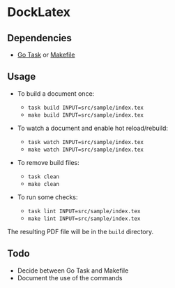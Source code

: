 # DockLatex

## Dependencies

* [Go Task][http go task] or [Makefile][http makefile]

## Usage

* To build a document once:
  * `task build INPUT=src/sample/index.tex`
  * `make build INPUT=src/sample/index.tex`

* To watch a document and enable hot reload/rebuild:
  * `task watch INPUT=src/sample/index.tex`
  * `make watch INPUT=src/sample/index.tex`

* To remove build files:
  * `task clean`
  * `make clean`

* To run some checks:
  * `task lint INPUT=src/sample/index.tex`
  * `make lint INPUT=src/sample/index.tex`

The resulting PDF file will be in the `build` directory.

## Todo

* Decide between Go Task and Makefile
* Document the use of the commands

[http go task]: https://taskfile.dev
[http makefile]: https://www.gnu.org/software/make/
